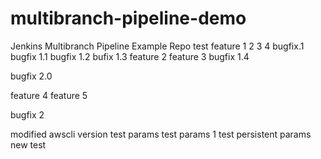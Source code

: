 # multibranch-pipeline-demo
Jenkins Multibranch Pipeline Example Repo 
test  feature 1 2 3 4
bugfix.1
bugfix 1.1
bugfix 1.2
bufix 1.3
feature 2
feature 3
bugfix 1.4

bugfix 2.0

feature 4
feature 5

bugfix 2

modified awscli version
test params
test params 1
test persistent params
new test
